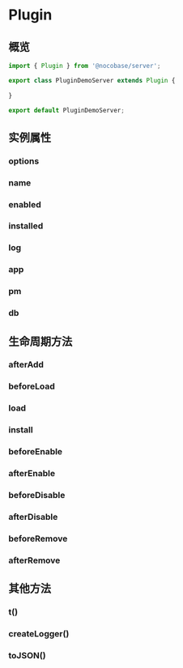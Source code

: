 # Plugin

## 概览

```ts
import { Plugin } from '@nocobase/server';

export class PluginDemoServer extends Plugin {
  
}

export default PluginDemoServer;
```

## 实例属性

### options
### name
### enabled
### installed
### log
### app
### pm
### db

## 生命周期方法

### afterAdd
### beforeLoad
### load
### install
### beforeEnable
### afterEnable
### beforeDisable
### afterDisable
### beforeRemove
### afterRemove

## 其他方法

### t()
### createLogger()
### toJSON()

